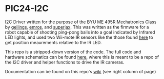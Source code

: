 # PIC24-I2C

I2C Driver written for the purpose of the BYU ME 495R Mechatronics Class by [gellings](https://github.com/gellings), [emros](https://github.com/emros), and [superjax](https://github.com/superjax).  This was written as the firmware for a robot capable of shooting ping-pong balls into a goal indicated by Infrared LED lights, and used two Wii-mote IR sensors like the those found [here](http://www.dfrobot.com/index.php?route=product/product&product_id=1088) to get position meaurements relative to the IR LED.

This repo is a stripped-down version of the code.  The full code and hardware schematics can be found [here](https://github.com/TeamBaymax), where this is meant to be a repo of the I2C driver and helper functions to drive the IR cameras.

Documentation can be found on this repo's [wiki](https://github.com/superjax/PIC24-I2C/wiki) (see right column of page)

